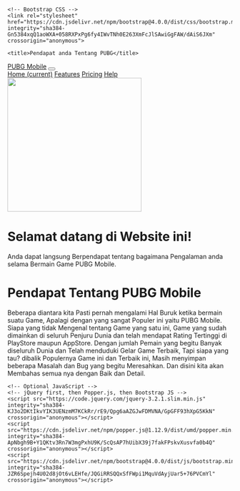 
<html lang="en">
  <head>
    <!-- Required meta tags -->
    <meta charset="utf-8">
    <meta name="viewport" content="width=device-width, initial-scale=1, shrink-to-fit=no">

    <!-- Bootstrap CSS -->
    <link rel="stylesheet" href="https://cdn.jsdelivr.net/npm/bootstrap@4.0.0/dist/css/bootstrap.min.css" integrity="sha384-Gn5384xqQ1aoWXA+058RXPxPg6fy4IWvTNh0E263XmFcJlSAwiGgFAW/dAiS6JXm" crossorigin="anonymous">

    <title>Pendapat anda Tentang PUBG</title>
  
<nav class="navbar fixed-top navbar-expand-lg navbar-dark bg-dark">
  <div class="container">
  <a class="navbar-brand" href="#">PUBG Mobile</a>
  <button class="navbar-toggler" type="button" data-toggle="collapse" data-target="#navbarNavAltMarkup" aria-controls="navbarNavAltMarkup" aria-expanded="false" aria-label="Toggle navigation">
    <span class="navbar-toggler-icon"></span>
  </button>
  <div class="collapse navbar-collapse" id="navbarNavAltMarkup">
    <div class="navbar-nav">
      <a class="nav-item nav-link active" href="#">Home <span class="sr-only">(current)</span></a>
      <a class="nav-item nav-link" href="#">Features</a>
      <a class="nav-item nav-link" href="#">Pricing</a>
      <a class="nav-item nav-link disabled" href="#">Help</a>
    </div>
  </div>
  </div>
</nav>

<div class="jumbotron jumbotron-fluid">
  <div class="container text-center">
    <img src="https://img.gurugamer.com/2020/05/06/ki-tu-dac-biet-pubg-mobile-2020-cach-viet-ra-sao-1e23.jpg" width="300px">
    <h1 class="display-4">Selamat datang di Website ini!</h1>
    <p class="lead">Anda dapat langsung Berpendapat tentang bagaimana Pengalaman anda selama Bermain Game PUBG Mobile.</p>
  </div>
</div>

<div class="container text-center">
  <div class="row">
    <div class="col">
      <h1>Pendapat Tentang PUBG Mobile</h1>
    </div>
  </div>

  <div class="row">
    <div class="col">
      <p>Beberapa diantara kita Pasti pernah mengalami Hal Buruk ketika bermain suatu Game, Apalagi dengan yang sangat Populer ini yaitu PUBG Mobile.
      Siapa yang tidak Mengenal tentang Game yang satu ini, Game yang sudah dimainkan di seluruh Penjuru Dunia dan telah mendapat Rating Tertinggi di PlayStore maupun AppStore.
    Dengan jumlah Pemain yang begitu Banyak diseluruh Dunia dan Telah menduduki Gelar Game Terbaik, Tapi siapa yang tau? dibalik Populernya Game ini dan Terbaik ini, Masih menyimpan beberapa Masalah dan Bug yang begitu Meresahkan. Dan disini kita akan Membahas semua nya dengan Baik dan Detail.</p>
    </div>
  </div>
</div>
  </head>
  <body>

    <!-- Optional JavaScript -->
    <!-- jQuery first, then Popper.js, then Bootstrap JS -->
    <script src="https://code.jquery.com/jquery-3.2.1.slim.min.js" integrity="sha384-KJ3o2DKtIkvYIK3UENzmM7KCkRr/rE9/Qpg6aAZGJwFDMVNA/GpGFF93hXpG5KkN" crossorigin="anonymous"></script>
    <script src="https://cdn.jsdelivr.net/npm/popper.js@1.12.9/dist/umd/popper.min.js" integrity="sha384-ApNbgh9B+Y1QKtv3Rn7W3mgPxhU9K/ScQsAP7hUibX39j7fakFPskvXusvfa0b4Q" crossorigin="anonymous"></script>
    <script src="https://cdn.jsdelivr.net/npm/bootstrap@4.0.0/dist/js/bootstrap.min.js" integrity="sha384-JZR6Spejh4U02d8jOt6vLEHfe/JQGiRRSQQxSfFWpi1MquVdAyjUar5+76PVCmYl" crossorigin="anonymous"></script>
  </body>
</html>
